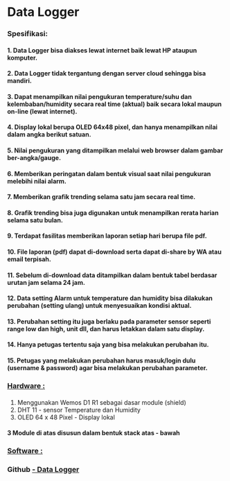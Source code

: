 # Data Logger
### Spesifikasi:

#### 1. Data Logger bisa diakses lewat internet baik lewat HP ataupun komputer.
#### 2. Data Logger tidak tergantung dengan server cloud sehingga bisa mandiri.
#### 3. Dapat menampilkan nilai pengukuran temperature/suhu dan kelembaban/humidity secara real time (aktual) baik secara lokal maupun on-line (lewat internet).
#### 4. Display lokal berupa OLED 64x48 pixel, dan hanya menampilkan nilai dalam angka berikut satuan.
#### 5. Nilai pengukuran yang ditampilkan melalui web browser dalam gambar ber-angka/gauge.
#### 6. Memberikan peringatan dalam bentuk visual saat nilai pengukuran melebihi nilai alarm.
#### 7. Memberikan grafik trending selama satu jam secara real time.
#### 8. Grafik trending bisa juga digunakan untuk menampilkan rerata harian selama satu bulan.
#### 9. Terdapat fasilitas memberikan laporan setiap hari berupa file pdf.
#### 10. File laporan (pdf) dapat di-download serta dapat di-share by WA atau email terpisah.
#### 11. Sebelum di-download data ditampilkan dalam bentuk tabel berdasar urutan jam selama 24 jam.
#### 12. Data setting Alarm untuk temperature dan humidity bisa dilakukan perubahan (setting ulang) untuk menyesuaikan kondisi aktual.
#### 13. Perubahan setting itu juga berlaku pada parameter sensor seperti range low dan high, unit dll, dan harus letakkan dalam satu display.
#### 14. Hanya petugas tertentu saja yang bisa melakukan perubahan itu.
#### 15. Petugas yang melakukan perubahan harus masuk/login dulu (username & password) agar bisa melakukan perubahan parameter.
### [Hardware : ](https://github.com/slametsampon/dataLogger/blob/main/images/dataLogger.png)

#### 
1. Menggunakan Wemos D1 R1 sebagai dasar module (shield)
2. DHT 11 - sensor Temperature dan Humidity
3. OLED 64 x 48 Pixel - Display lokal

#### 3 Module di atas disusun dalam bentuk stack atas - bawah
### [Software : ](https://github.com/slametsampon/dataLogger/blob/main/config/dataLogger.md)

### Github [  - Data Logger](https://github.com/slametsampon/dataLogger)